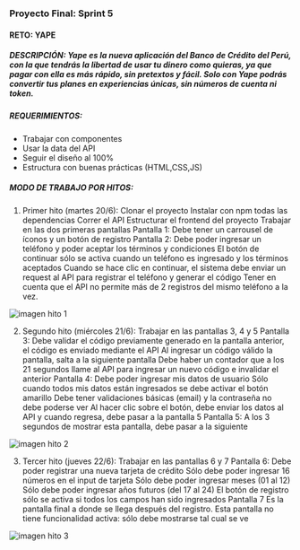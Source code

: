### Proyecto Final: Sprint 5
#### RETO: YAPE
##### DESCRIPCIÓN: Yape es la nueva aplicación del Banco de Crédito del Perú, con la que tendrás la libertad de usar tu dinero como quieras, ya que pagar con ella es más rápido, sin pretextos y fácil. Solo con Yape podrás convertir tus planes en experiencias únicas, sin números de cuenta ni token.

##### REQUERIMIENTOS:
- Trabajar con componentes
- Usar la data del API
- Seguir el diseño al 100%
- Estructura con buenas prácticas (HTML,CSS,JS)

##### MODO DE TRABAJO POR HITOS:
1. Primer hito (martes 20/6):
Clonar el proyecto
Instalar con npm todas las dependencias
Correr el API
Estructurar el frontend del proyecto
Trabajar en las dos primeras pantallas
Pantalla 1:
Debe tener un carrousel de íconos y un botón de registro
Pantalla 2:
Debe poder ingresar un teléfono y poder aceptar los términos y condiciones
El botón de continuar sólo se activa cuando un teléfono es ingresado y los términos aceptados
Cuando se hace clic en continuar, el sistema debe enviar un request al API para registrar el teléfono y generar el código
Tener en cuenta que el API no permite más de 2 registros del mismo teléfono a la vez.

![imagen hito 1](https://image.prntscr.com/image/D8HUJlqZTJivQF8xgsdksA.png)

2. Segundo hito (miércoles 21/6):
Trabajar en las pantallas 3, 4 y 5
Pantalla 3:
Debe validar el código previamente generado en la pantalla anterior, el código es enviado mediante el API
Al ingresar un código válido la pantalla, salta a la siguiente pantalla
Debe haber un contador que a los 21 segundos llame al API para ingresar un nuevo código e invalidar el anterior
Pantalla 4:
Debe poder ingresar mis datos de usuario
Sólo cuando todos mis datos están ingresados se debe activar el botón amarillo
Debe tener validaciones básicas (email) y la contraseña no debe poderse ver
Al hacer clic sobre el botón, debe enviar los datos al API y cuando regresa, debe pasar a la pantalla 5
Pantalla 5:
A los 3 segundos de mostrar esta pantalla, debe pasar a la siguiente

![imagen hito 2](https://image.prntscr.com/image/kmganvLHR9mO8K9wzaDFIQ.png)

3. Tercer hito (jueves 22/6): 
Trabajar en las pantallas 6 y 7
Pantalla 6:
Debe poder registrar una nueva tarjeta de crédito
Sólo debe poder ingresar 16 números en el input de tarjeta
Sólo debe poder ingresar meses (01 al 12)
Sólo debe poder ingresar años futuros (del 17 al 24) 
El botón de registro sólo se activa si todos los campos han sido ingresados
Pantalla 7
Es la pantalla final a donde se llega después del registro. Esta pantalla no tiene funcionalidad activa: sólo debe mostrarse tal cual se ve

![imagen hito 3](https://image.prntscr.com/image/9QPVaZ7cQEaaHfnOhTlqbQ.png)
